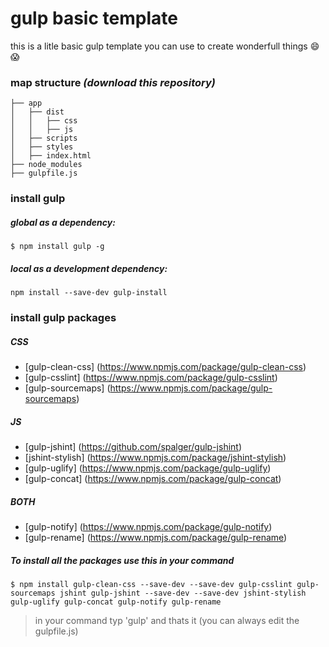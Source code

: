 # gulp basic template
this is a litle basic gulp template you can use to create wonderfull things :smile: :scream:
### map structure *(download this repository)*
```
├── app
│   ├── dist
│   │   ├── css
│   │   ├── js
│   ├── scripts
│   ├── styles
│   ├── index.html
├── node_modules
├── gulpfile.js
```
### install gulp
##### global *as a dependency:*
```
$ npm install gulp -g
```

##### local *as a development dependency:*
```
npm install --save-dev gulp-install
```

### install gulp packages
##### **CSS**
* [gulp-clean-css] (https://www.npmjs.com/package/gulp-clean-css)
* [gulp-csslint] (https://www.npmjs.com/package/gulp-csslint)
* [gulp-sourcemaps] (https://www.npmjs.com/package/gulp-sourcemaps)

##### **JS**
* [gulp-jshint] (https://github.com/spalger/gulp-jshint)
* [jshint-stylish] (https://www.npmjs.com/package/jshint-stylish)
* [gulp-uglify] (https://www.npmjs.com/package/gulp-uglify)
* [gulp-concat] (https://www.npmjs.com/package/gulp-concat)

##### **BOTH**
* [gulp-notify] (https://www.npmjs.com/package/gulp-notify)
* [gulp-rename] (https://www.npmjs.com/package/gulp-rename)

##### To install all the packages use this in your command
```
$ npm install gulp-clean-css --save-dev --save-dev gulp-csslint gulp-sourcemaps jshint gulp-jshint --save-dev --save-dev jshint-stylish gulp-uglify gulp-concat gulp-notify gulp-rename 
```

> in your command typ 'gulp' and thats it (you can always edit the gulpfile.js)
